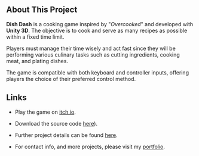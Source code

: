 ## About This Project

**Dish Dash** is a cooking game inspired by "*Overcooked*" and developed with **Unity 3D**. The objective is to cook and serve as many recipes as possible within a fixed time limit.

​Players must manage their time wisely and act fast since they will be performing various culinary tasks such as cutting ingredients, cooking meat, and plating dishes.

​The game is compatible with both keyboard and controller inputs, offering players the choice of their preferred control method.

## Links

 - Play the game on [itch.io](https://kamelmahjoub.itch.io/dishdash).

 - Download the source code [here](https://github.com/KamelMahjoub/Dish-Dash/releases/tag/v1.0)). 

 - Further project details can be found [here](https://kamelmahjoub.wixsite.com/portfolio/dishdash). 

 - For contact info, and more projects, please visit my [portfolio](https://kamelmahjoub.wixsite.com/portfolio).
